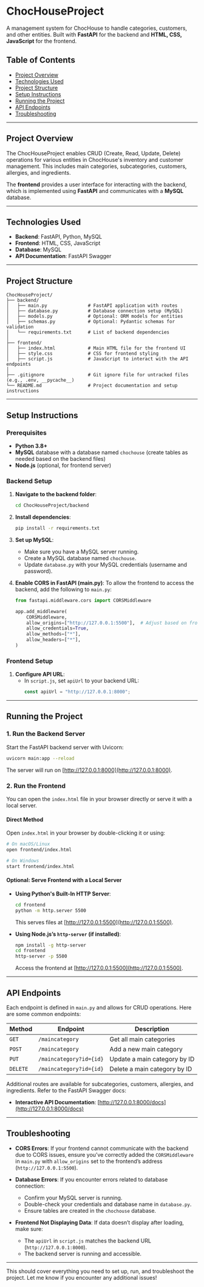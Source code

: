 
# ChocHouseProject

A management system for ChocHouse to handle categories, customers, and other entities. Built with **FastAPI** for the backend and **HTML, CSS, JavaScript** for the frontend.

## Table of Contents
- [Project Overview](#project-overview)
- [Technologies Used](#technologies-used)
- [Project Structure](#project-structure)
- [Setup Instructions](#setup-instructions)
- [Running the Project](#running-the-project)
- [API Endpoints](#api-endpoints)
- [Troubleshooting](#troubleshooting)

---

## Project Overview

The ChocHouseProject enables CRUD (Create, Read, Update, Delete) operations for various entities in ChocHouse's inventory and customer management. This includes main categories, subcategories, customers, allergies, and ingredients.

The **frontend** provides a user interface for interacting with the backend, which is implemented using **FastAPI** and communicates with a **MySQL** database.

---

## Technologies Used

- **Backend**: FastAPI, Python, MySQL
- **Frontend**: HTML, CSS, JavaScript
- **Database**: MySQL
- **API Documentation**: FastAPI Swagger

---

## Project Structure

```
ChocHouseProject/
├── backend/
│   ├── main.py               # FastAPI application with routes
│   ├── database.py           # Database connection setup (MySQL)
│   ├── models.py             # Optional: ORM models for entities
│   ├── schemas.py            # Optional: Pydantic schemas for validation
│   └── requirements.txt      # List of backend dependencies
│
├── frontend/
│   ├── index.html            # Main HTML file for the frontend UI
│   ├── style.css             # CSS for frontend styling
│   ├── script.js             # JavaScript to interact with the API endpoints
│
├── .gitignore                # Git ignore file for untracked files (e.g., .env, __pycache__)
└── README.md                 # Project documentation and setup instructions
```

---

## Setup Instructions

### Prerequisites

- **Python 3.8+**
- **MySQL** database with a database named `chochouse` (create tables as needed based on the backend files)
- **Node.js** (optional, for frontend server)

### Backend Setup

1. **Navigate to the backend folder**:
   ```bash
   cd ChocHouseProject/backend
   ```

2. **Install dependencies**:
   ```bash
   pip install -r requirements.txt
   ```

3. **Set up MySQL**:
   - Make sure you have a MySQL server running.
   - Create a MySQL database named `chochouse`.
   - Update `database.py` with your MySQL credentials (username and password).

4. **Enable CORS in FastAPI (main.py)**:
   To allow the frontend to access the backend, add the following to `main.py`:
   ```python
   from fastapi.middleware.cors import CORSMiddleware

   app.add_middleware(
       CORSMiddleware,
       allow_origins=["http://127.0.0.1:5500"],  # Adjust based on frontend origin
       allow_credentials=True,
       allow_methods=["*"],
       allow_headers=["*"],
   )
   ```

### Frontend Setup

1. **Configure API URL**:
   - In `script.js`, set `apiUrl` to your backend URL:
     ```javascript
     const apiUrl = "http://127.0.0.1:8000";
     ```

---

## Running the Project

### 1. Run the Backend Server

Start the FastAPI backend server with Uvicorn:

```bash
uvicorn main:app --reload
```

The server will run on [http://127.0.0.1:8000](http://127.0.0.1:8000).

### 2. Run the Frontend

You can open the `index.html` file in your browser directly or serve it with a local server.

#### Direct Method
Open `index.html` in your browser by double-clicking it or using:
```bash
# On macOS/Linux
open frontend/index.html

# On Windows
start frontend/index.html
```

#### Optional: Serve Frontend with a Local Server

- **Using Python's Built-In HTTP Server**:
  ```bash
  cd frontend
  python -m http.server 5500
  ```
  This serves files at [http://127.0.0.1:5500](http://127.0.0.1:5500).

- **Using Node.js’s `http-server` (if installed)**:
  ```bash
  npm install -g http-server
  cd frontend
  http-server -p 5500
  ```
  Access the frontend at [http://127.0.0.1:5500](http://127.0.0.1:5500).

---

## API Endpoints

Each endpoint is defined in `main.py` and allows for CRUD operations. Here are some common endpoints:

| Method | Endpoint                  | Description                         |
|--------|----------------------------|-------------------------------------|
| `GET`  | `/maincategory`            | Get all main categories             |
| `POST` | `/maincategory`            | Add a new main category             |
| `PUT`  | `/maincategory?id={id}`    | Update a main category by ID        |
| `DELETE` | `/maincategory?id={id}`  | Delete a main category by ID        |

Additional routes are available for subcategories, customers, allergies, and ingredients. Refer to the FastAPI Swagger docs:

- **Interactive API Documentation**: [http://127.0.0.1:8000/docs](http://127.0.0.1:8000/docs)

---

## Troubleshooting

- **CORS Errors**: If your frontend cannot communicate with the backend due to CORS issues, ensure you’ve correctly added the `CORSMiddleware` in `main.py` with `allow_origins` set to the frontend’s address (`http://127.0.0.1:5500`).

- **Database Errors**: If you encounter errors related to database connection:
  - Confirm your MySQL server is running.
  - Double-check your credentials and database name in `database.py`.
  - Ensure tables are created in the `chochouse` database.

- **Frontend Not Displaying Data**: If data doesn’t display after loading, make sure:
  - The `apiUrl` in `script.js` matches the backend URL (`http://127.0.0.1:8000`).
  - The backend server is running and accessible.

---

This should cover everything you need to set up, run, and troubleshoot the project. Let me know if you encounter any additional issues!
